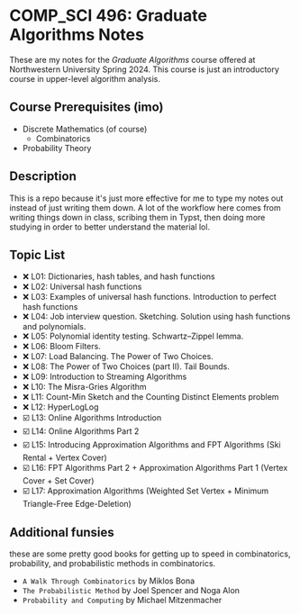 # COMP_SCI 496: Graduate Algorithms Notes 
These are my notes for the _Graduate Algorithms_ course offered at Northwestern University 
Spring 2024. This course is just an introductory course in upper-level algorithm 
analysis. 

## Course Prerequisites (imo) 
- Discrete Mathematics (of course)
  - Combinatorics 
- Probability Theory 

## Description 
This is a repo because it's just more effective for me to type my notes out 
instead of just writing them down. A lot of the workflow here comes from 
writing things down in class, scribing them in Typst, then doing 
more studying in order to better understand the material lol. 

## Topic List 
- ❌ L01: Dictionaries, hash tables, and hash functions 
- ❌ L02: Universal hash functions 
- ❌ L03: Examples of universal hash functions. Introduction to perfect hash functions
- ❌ L04: Job interview question. Sketching. Solution using hash functions and polynomials. 
- ❌ L05: Polynomial identity testing. Schwartz–Zippel lemma.
- ❌ L06: Bloom Filters.
- ❌ L07: Load Balancing. The Power of Two Choices. 
- ❌ L08: The Power of Two Choices (part II). Tail Bounds. 
- ❌ L09: Introduction to Streaming Algorithms 
- ❌ L10: The Misra-Gries Algorithm
- ❌ L11: Count-Min Sketch and the Counting Distinct Elements problem 
- ❌ L12: HyperLogLog
- ☑️ L13: Online Algorithms Introduction
- ☑️ L14: Online Algorithms Part 2 
- ☑️ L15: Introducing Approximation Algorithms and FPT Algorithms (Ski Rental + Vertex Cover) 
- ☑️ L16: FPT Algorithms Part 2 + Approximation Algorithms Part 1 (Vertex Cover + Set Cover) 
- ☑️ L17: Approximation Algorithms (Weighted Set Vertex + Minimum Triangle-Free Edge-Deletion) 


## Additional funsies 
these are some pretty good books for getting up to 
speed in combinatorics, probability, and probabilistic methods 
in combinatorics. 

- `A Walk Through Combinatorics` by Miklos Bona 
- `The Probabilistic Method` by Joel Spencer and Noga Alon 
- `Probability and Computing` by Michael Mitzenmacher
